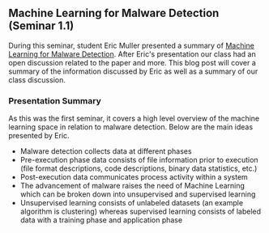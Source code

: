## Machine Learning for Malware Detection (Seminar 1.1)

During this seminar, student Eric Muller presented a summary of [Machine Learning for Malware Detection](https://media.kaspersky.com/en/enterprise-security/Kaspersky-Lab-Whitepaper-Machine-Learning.pdf). After Eric's presentation our class had an open discussion related to the paper and more. This blog post will cover a summary of the information discussed by Eric as well as a summary of our class discussion.

### Presentation Summary

As this was the first seminar, it covers a high level overview of the machine learning space in relation to malware detection. Below are the main ideas presented by Eric.

- Malware detection collects data at different phases
- Pre-execution phase data consists of file information prior to execution (file format descriptions, code descriptions, binary data statistics, etc.)
- Post-execution data communicates process activity within a system
- The advancement of malware raises the need of Machine Learning which can be broken down into unsupervised and supervised learning
- Unsupervised learning consists of unlabeled datasets (an example algorithm is clustering) whereas supervised learning consists of labeled data with a training phase and application phase

